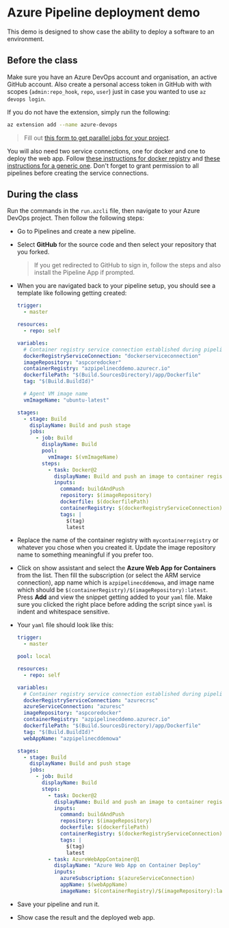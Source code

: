 # Azure Pipeline deployment demo

This demo is designed to show case the ability to deploy a software to an environment.

## Before the class

Make sure you have an Azure DevOps account and organisation, an active GitHub account. Also create a personal access token in GitHub with with scopes (`admin:repo_hook`, `repo`, `user`) just in case you wanted to use `az devops login`.

If you do not have the extension, simply run the following:

```bash
az extension add --name azure-devops
```

> Fill out [this form to get parallel jobs for your project](https://aka.ms/azpipelines-parallelism-request).

You will also need two service connections, one for docker and one to deploy the web app. Follow [these instructions for docker registry](https://docs.microsoft.com/en-us/azure/devops/pipelines/library/service-endpoints?view=azure-devops&tabs=yaml#docker-registry-service-connection) and [these instructions for a generic one](https://docs.microsoft.com/en-us/azure/devops/pipelines/library/service-endpoints?view=azure-devops&tabs=yaml#azure-resource-manager-service-connection). Don't forget to grant permission to all pipelines before creating the service connections.

## During the class

Run the commands in the `run.azcli` file, then navigate to your Azure DevOps project. Then follow the following steps:

- Go to Pipelines and create a new pipeline.
- Select **GitHub** for the source code and then select your repository that you forked.
  > If you get redirected to GitHub to sign in, follow the steps and also install the Pipeline App if prompted.
- When you are navigated back to your pipeline setup, you should see a template like following getting created:

  ```yaml
  trigger:
    - master

  resources:
    - repo: self

  variables:
    # Container registry service connection established during pipeline creation
    dockerRegistryServiceConnection: "dockerserviceconnection"
    imageRepository: "aspcoredocker"
    containerRegistry: "azpipelinecddemo.azurecr.io"
    dockerfilePath: "$(Build.SourcesDirectory)/app/Dockerfile"
    tag: "$(Build.BuildId)"

    # Agent VM image name
    vmImageName: "ubuntu-latest"

  stages:
    - stage: Build
      displayName: Build and push stage
      jobs:
        - job: Build
          displayName: Build
          pool:
            vmImage: $(vmImageName)
          steps:
            - task: Docker@2
              displayName: Build and push an image to container registry
              inputs:
                command: buildAndPush
                repository: $(imageRepository)
                dockerfile: $(dockerfilePath)
                containerRegistry: $(dockerRegistryServiceConnection)
                tags: |
                  $(tag)
                  latest
  ```

- Replace the name of the container registry with `mycontainerregistry` or whatever you chose when you created it. Update the image repository name to something meaningful if you prefer too.
- Click on show assistant and select the **Azure Web App for Containers** from the list. Then fill the subscription (or select the ARM service connection), app name which is `azpipelinecddemowa`, and image name which should be `$(containerRegistry)/$(imageRepository):latest`. Press **Add** and view the snippet getting added to your `yaml` file. Make sure you clicked the right place before adding the script since `yaml` is indent and whitespace sensitive.
- Your `yaml` file should look like this:

  ```yaml
  trigger:
    - master

  pool: local

  resources:
    - repo: self

  variables:
    # Container registry service connection established during pipeline creation
    dockerRegistryServiceConnection: "azurecrsc"
    azureServiceConnection: "azuresc"
    imageRepository: "aspcoredocker"
    containerRegistry: "azpipelinecddemo.azurecr.io"
    dockerfilePath: "$(Build.SourcesDirectory)/app/Dockerfile"
    tag: "$(Build.BuildId)"
    webAppName: "azpipelinecddemowa"

  stages:
    - stage: Build
      displayName: Build and push stage
      jobs:
        - job: Build
          displayName: Build
          steps:
            - task: Docker@2
              displayName: Build and push an image to container registry
              inputs:
                command: buildAndPush
                repository: $(imageRepository)
                dockerfile: $(dockerfilePath)
                containerRegistry: $(dockerRegistryServiceConnection)
                tags: |
                  $(tag)
                  latest
            - task: AzureWebAppContainer@1
              displayName: "Azure Web App on Container Deploy"
              inputs:
                azureSubscription: $(azureServiceConnection)
                appName: $(webAppName)
                imageName: $(containerRegistry)/$(imageRepository):latest
  ```

- Save your pipeline and run it.
- Show case the result and the deployed web app.
